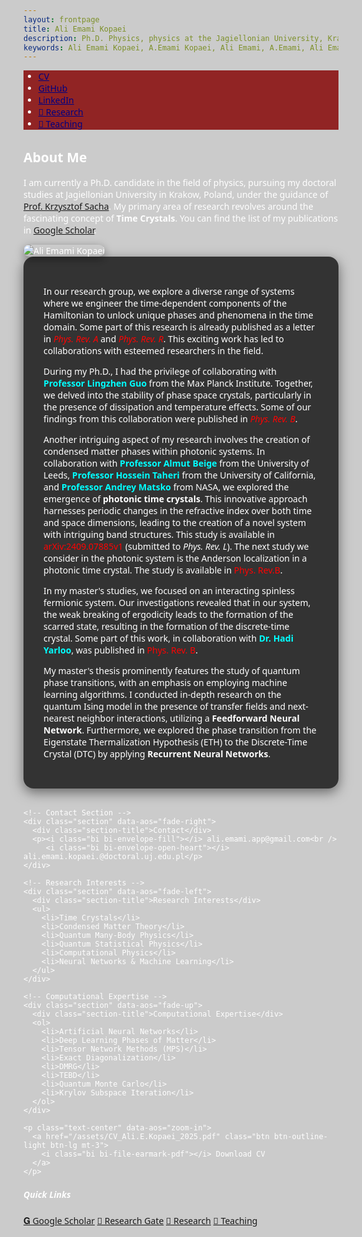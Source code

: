 ```yaml
---
layout: frontpage
title: Ali Emami Kopaei
description: Ph.D. Physics, physics at the Jagiellonian University, Krakow, Poland.
keywords: Ali Emami Kopaei, A.Emami Kopaei, Ali Emami, A.Emami, Ali Emami Kopaei physics, A E Kopaei, A Emami Kopaei, a emami kopaei, ali emami kopaei, UJ ali emami
---
```


<html lang="en">
<head>
  <meta charset="UTF-8" />
  <meta name="viewport" content="width=device-width, initial-scale=1">
  <title>Ali Emami Kopaei</title>

  <!-- Favicon -->
  <link rel="icon" type="image/png" href="{{ BASE_PATH }}/assets/favicon.png" />

  <!-- Bootstrap + Icons + AOS Animations -->
  <link href="https://cdn.jsdelivr.net/npm/bootstrap@5.3.3/dist/css/bootstrap.min.css" rel="stylesheet">
  <link href="https://cdn.jsdelivr.net/npm/bootstrap-icons@1.10.5/font/bootstrap-icons.css" rel="stylesheet">
  <link href="https://unpkg.com/aos@2.3.1/dist/aos.css" rel="stylesheet" />

  <style>
    body {
      font-family: 'Segoe UI', sans-serif;
      background: url('/assets/684064_b9da3.gif') no-repeat center center;
      background-size: cover;
      color: #ffffff;
      scroll-behavior: smooth;
      position: relative;
      z-index: 1;
    }

    body::before {
      content: '';
      position: fixed;
      top: 0;
      left: 0;
      right: 0;
      bottom: 0;
      background-color: rgba(0, 0, 0, 0.2);
      z-index: -1;
    }

    .navbar {
      background-color: rgba(136, 8, 8, 0.85);
    }

    .navbar a {
      color: #000080 !important;
    }

    .navbar a:hover {
      color: #ffcc00 !important;
    }

    .profile-img {
      max-width: 100%;
      height: auto;
      border-radius: 1rem;
      box-shadow: 0 4px 15px rgba(0, 0, 0, 0.4);
      transition: transform 0.4s ease-in-out;
    }

    .profile-img:hover {
      transform: scale(1.05);
    }

    .section {
      background: rgba(0, 0, 0, 0.75);
      color: white;
      border-radius: 1rem;
      padding: 2rem;
      margin-bottom: 2rem;
      box-shadow: 0 6px 20px rgba(0, 0, 0, 0.5);
    }

    .section-title {
      border-bottom: 2px solid #fff;
      margin-bottom: 1rem;
      padding-bottom: 0.5rem;
      font-size: 1.5rem;
      font-weight: bold;
    }

    .wave {
      position: relative;
      width: 100%;
      height: 100px;
      background: url('https://raw.githubusercontent.com/aliemami94/aliemami94.github.io/main/assets/wave-red.svg') repeat-x;
      animation: wave 10s linear infinite;
      transform: rotate(180deg);
      margin-bottom: -3rem;
    }

    @keyframes wave {
      0% {
        background-position-x: 0;
      }
      100% {
        background-position-x: 1000px;
      }
    }
  </style>
</head>

<body>
  <!-- Navbar -->
  <nav class="navbar navbar-expand-lg px-3">
    <ul class="navbar-nav">
      <li class="nav-item">
        <a class="nav-link" href="/assets/CV_Ali.E.Kopaei_2025.pdf">
          <i class="bi bi-file-earmark-person"></i> CV
        </a>
      </li>
      <li class="nav-item">
        <a class="nav-link" href="https://github.com/aliemami94">
          <i class="bi bi-github"></i> GitHub
        </a>
      </li>
      <li class="nav-item">
        <a class="nav-link" href="https://www.linkedin.com/in/ali-emami-kopaei-7b5b25120/">
          <i class="bi bi-linkedin"></i> LinkedIn
        </a>
      </li>
      <li class="nav-item">
        <a class="btn btn-warning btn-sm ms-2" href="https://aliemami94.github.io/pages/research.html" target="_blank">
          🧪 Research
        </a>
      </li>
      <li class="nav-item">
        <a class="btn btn-info btn-sm ms-2 text-white" href="https://aliemami94.github.io/pages/teaching.html" target="_blank">
          📘 Teaching
        </a>
      </li>
    </ul>
  </nav>

 
  <!-- RELEVANT FIXED SECTION ONLY -->
<main class="container-fluid px-3 mt-4 pt-4" style="z-index: 2; position: relative;">

  <div class="row align-items-center mb-5" data-aos="fade-up">
    <div class="col-md-8">
      <h2 class="mb-3">About Me</h2>
      <p>
        I am currently a Ph.D. candidate in the field of physics, pursuing my doctoral studies at Jagiellonian University in Krakow, Poland, under the guidance of 
        <a href="https://chaos.if.uj.edu.pl/~sacha/" target="_blank">Prof. Krzysztof Sacha</a>.
        My primary area of research revolves around the fascinating concept of <strong>Time Crystals</strong>.
        You can find the list of my publications in <a href="https://scholar.google.com/citations?user=ooL_O7sAAAAJ&amp;hl=en" target="_blank">Google Scholar</a>.
      </p>
    </div>
    <div class="col-md-4 text-center">
      <img src="../assets/IMG_4313.png" alt="Ali Emami Kopaei" class="profile-img mt-3" />
    </div>
  </div>

  <!-- ✅ These paragraphs now fully visible and scrollable -->
  <div class="section" data-aos="fade-up">
    <p>
      In our research group, we explore a diverse range of systems where we engineer the time-dependent components of the Hamiltonian to unlock unique phases and phenomena in the time domain. 
  Some part of this research is already published as a letter in 
  <span style="color:red; font-style:italic;">Phys. Rev. A</span> and 
  <span style="color:red; font-style:italic;">Phys. Rev. R</span>. 
  This exciting work has led to collaborations with esteemed researchers in the field.
    </p>
    <p>
      During my Ph.D., I had the privilege of collaborating with 
  <span style="color:cyan; font-weight:bold;">Professor Lingzhen Guo</span> from the Max Planck Institute. 
  Together, we delved into the stability of phase space crystals, particularly in the presence of dissipation and temperature effects. 
  Some of our findings from this collaboration were published in 
  <span style="color:red; font-style:italic;">Phys. Rev. B</span>.
    </p>
    <p>
      Another intriguing aspect of my research involves the creation of condensed matter phases within photonic systems. 
  In collaboration with 
  <span style="color:cyan; font-weight:bold;">Professor Almut Beige</span> from the University of Leeds, 
  <span style="color:cyan; font-weight:bold;">Professor Hossein Taheri</span> from the University of California, and 
  <span style="color:cyan; font-weight:bold;">Professor Andrey Matsko</span> from NASA, 
  we explored the emergence of <strong>photonic time crystals</strong>. 
  This innovative approach harnesses periodic changes in the refractive index over both time and space dimensions, leading to the creation of a novel system with intriguing band structures. 
  This study is available in 
  <span style="color:red;">arXiv:2409.07885v1</span> (submitted to <em>Phys. Rev. L</em>). 
  The next study we consider in the photonic system is the Anderson localization in a photonic time crystal. 
  The study is available in 
  <span style="color:red;">Phys. Rev.B</span>.
    </p>
    <p>
      In my master's studies, we focused on an interacting spinless fermionic system. 
  Our investigations revealed that in our system, the weak breaking of ergodicity leads to the formation of the scarred state, resulting in the formation of the discrete-time crystal. 
  Some part of this work, in collaboration with 
  <span style="color:cyan; font-weight:bold;">Dr. Hadi Yarloo</span>, 
  was published in 
  <span style="color:red;">Phys. Rev. B</span>.
    </p>
    <p>
      My master's thesis prominently features the study of quantum phase transitions, with an emphasis on employing machine learning algorithms. 
  I conducted in-depth research on the quantum Ising model in the presence of transfer fields and next-nearest neighbor interactions, utilizing a <strong>Feedforward Neural Network</strong>. 
  Furthermore, we explored the phase transition from the Eigenstate Thermalization Hypothesis (ETH) to the Discrete-Time Crystal (DTC) by applying <strong>Recurrent Neural Networks</strong>.
    </p>
  </div>

</main>

    <!-- Contact Section -->
    <div class="section" data-aos="fade-right">
      <div class="section-title">Contact</div>
      <p><i class="bi bi-envelope-fill"></i> ali.emami.app@gmail.com<br />
         <i class="bi bi-envelope-open-heart"></i> ali.emami.kopaei.@doctoral.uj.edu.pl</p>
    </div>

    <!-- Research Interests -->
    <div class="section" data-aos="fade-left">
      <div class="section-title">Research Interests</div>
      <ul>
        <li>Time Crystals</li>
        <li>Condensed Matter Theory</li>
        <li>Quantum Many-Body Physics</li>
        <li>Quantum Statistical Physics</li>
        <li>Computational Physics</li>
        <li>Neural Networks & Machine Learning</li>
      </ul>
    </div>

    <!-- Computational Expertise -->
    <div class="section" data-aos="fade-up">
      <div class="section-title">Computational Expertise</div>
      <ol>
        <li>Artificial Neural Networks</li>
        <li>Deep Learning Phases of Matter</li>
        <li>Tensor Network Methods (MPS)</li>
        <li>Exact Diagonalization</li>
        <li>DMRG</li>
        <li>TEBD</li>
        <li>Quantum Monte Carlo</li>
        <li>Krylov Subspace Iteration</li>
      </ol>
    </div>

    <p class="text-center" data-aos="zoom-in">
      <a href="/assets/CV_Ali.E.Kopaei_2025.pdf" class="btn btn-outline-light btn-lg mt-3">
        <i class="bi bi-file-earmark-pdf"></i> Download CV
      </a>
    </p>


  <!-- Floating Side Box -->
  <div class="floating-box position-fixed top-50 end-0 translate-middle-y bg-dark text-white p-3 rounded-start shadow">
    <h5>Quick Links</h5>
    <a href="https://scholar.google.com/citations?user=ooL_O7sAAAAJ&amp;hl=en" target="_blank" class="d-block text-warning">𝐆 Google Scholar</a>
    <a href="https://www.researchgate.net/profile/Ali-Emami-Kopaei-2" target="_blank" class="d-block text-info">📕 Research Gate</a>
    <a href="https://aliemami94.github.io/pages/research.html" target="_blank" class="d-block text-warning">🧪 Research</a>
    <a href="https://aliemami94.github.io/pages/teaching.html" target="_blank" class="d-block text-info">📘 Teaching</a>
  </div>

  <!-- AOS Script -->
  <script src="https://unpkg.com/aos@2.3.1/dist/aos.js"></script>
  <script>AOS.init();</script>

</body>
</html>
